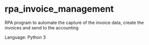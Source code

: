 # rpa_invoice_management
RPA program to automate the capture of the invoice data, create the invoices and send to the accounting

Language: Python 3
